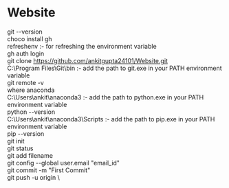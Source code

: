 # Website
git --version \
choco install gh \
refreshenv :- for refreshing the environment variable \
gh auth login \
git clone https://github.com/ankitgupta24101/Website.git \
C:\Program Files\Git\bin :- add the path to git.exe in your PATH environment variable \
git remote -v \
where anaconda \
C:\Users\ankit\anaconda3 :- add the path to python.exe in your PATH environment variable  \
python --version \
C:\Users\ankit\anaconda3\Scripts  :- add the path to pip.exe in your PATH environment variable \
pip --version \
git init \
git status \
git add filename \
git config --global user.email "email_id" \
git commit -m "First Commit" \
git push -u origin \
